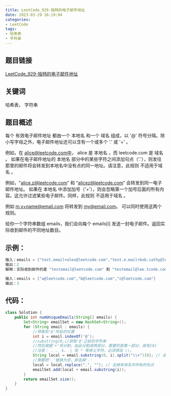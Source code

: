 ```yaml
---
title: LeetCode_929-独特的电子邮件地址
date: 2023-03-29 16:19:04
categories: 
- LeetCode
tags: 
- 哈希表
- 字符串
---
```


## 题目链接

[LeetCode_929-独特的电子邮件地址](https://leetcode.cn/problems/unique-email-addresses/)

## 关键词
哈希表， 字符串

## 题目概述

每个 有效电子邮件地址 都由一个 本地名 和一个 域名 组成，以 '@' 符号分隔。除小写字母之外，电子邮件地址还可以含有一个或多个 '.' 或 '+' 。

例如，在 alice@leetcode.com中， alice 是 本地名 ，而 leetcode.com 是 域名 。
如果在电子邮件地址的 本地名 部分中的某些字符之间添加句点（'.'），则发往那里的邮件将会转发到本地名中没有点的同一地址。请注意，此规则 不适用于域名 。

例如，"alice.z@leetcode.com” 和 “alicez@leetcode.com” 会转发到同一电子邮件地址。
如果在 本地名 中添加加号（'+'），则会忽略第一个加号后面的所有内容。这允许过滤某些电子邮件。同样，此规则 不适用于域名 。

例如 m.y+name@email.com 将转发到 my@email.com。
可以同时使用这两个规则。

给你一个字符串数组 emails，我们会向每个 emails[i] 发送一封电子邮件。返回实际收到邮件的不同地址数目。

## 示例：

```java
输入：emails = ["test.email+alex@leetcode.com","test.e.mail+bob.cathy@leetcode.com","testemail+david@lee.tcode.com"]
输出：2
解释：实际收到邮件的是 "testemail@leetcode.com" 和 "testemail@lee.tcode.com"。

输入：emails = ["a@leetcode.com","b@leetcode.com","c@leetcode.com"]
输出：3
```

## 代码：
```java
class Solution {
    public int numUniqueEmails(String[] emails) {
        Set<String> emailSet = new HashSet<String>();
        for (String email : emails) {
            //获取到'@'所处的位置
            int i = email.indexOf('@');
            //substring(0,i)获取'@'之前的字符串
            //然后根据'+'号分割，由此分割成两部分，需要的是第一部分，故有[0]
            //注意： . 、 $、 | 和 * 等转义字符，必须得加 \\。
            String local = email.substring(0, i).split("\\+")[0]; // 去掉本地名第一个加号之后的部分
            //需要把'.'替换为空，即去掉'.'
            local = local.replace(".", ""); // 去掉本地名中所有的句点
            emailSet.add(local + email.substring(i));
        }
        return emailSet.size();
    }
}
```
